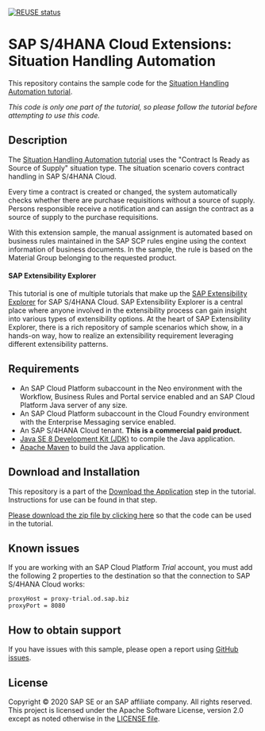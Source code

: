 [![REUSE status](https://api.reuse.software/badge/github.com/SAP-samples/s4hana-ext-situation-handling)](https://api.reuse.software/info/github.com/SAP-samples/s4hana-ext-situation-handling)
# SAP S/4HANA Cloud Extensions: Situation Handling Automation
This repository contains the sample code for the [Situation Handling Automation tutorial](http://tiny.cc/s4-situation-handling).

*This code is only one part of the tutorial, so please follow the tutorial before attempting to use this code.*

## Description

The [Situation Handling Automation tutorial](http://tiny.cc/s4-situation-handling) uses the "Contract Is Ready as Source of Supply" situation type. The situation scenario covers contract handling in SAP S/4HANA Cloud.

Every time a contract is created or changed, the system automatically checks whether there are purchase requisitions without a source of supply. Persons responsible receive a notification and can assign the contract as a source of supply to the purchase requisitions.

With this extension sample, the manual assignment is automated based on business rules maintained in the SAP SCP rules engine using the context information of business documents. In the sample, the rule is based on the Material Group belonging to the requested product. 


#### SAP Extensibility Explorer

This tutorial is one of multiple tutorials that make up the [SAP Extensibility Explorer](https://sap.com/extends4) for SAP S/4HANA Cloud.
SAP Extensibility Explorer is a central place where anyone involved in the extensibility process can gain insight into various types of extensibility options. At the heart of SAP Extensibility Explorer, there is a rich repository of sample scenarios which show, in a hands-on way, how to realize an extensibility requirement leveraging different extensibility patterns.


Requirements
-------------
- An SAP Cloud Platform subaccount in the Neo environment with the Workflow, Business Rules and Portal service enabled and an SAP Cloud Platform Java server of any size.
- An SAP Cloud Platform subaccount in the Cloud Foundry environment with the Enterprise Messaging service enabled.
- An SAP S/4HANA Cloud tenant. **This is a commercial paid product.**
- [Java SE 8 Development Kit (JDK)](https://www.oracle.com/technetwork/java/javase/downloads/index.html) to compile the Java application.
- [Apache Maven](http://maven.apache.org/download.cgi) to build the Java application.

Download and Installation
-------------
This repository is a part of the [Download the Application](https://help.sap.com/viewer/160539efd20c4dcea8a1b945ae32500b/SHIP/en-US/26e92fe7b359467cbe10f243e7952a73.html) step in the tutorial. Instructions for use can be found in that step.

[Please download the zip file by clicking here](https://github.com/SAP/s4hana-ext-situation-handling/archive/master.zip) so that the code can be used in the tutorial.


Known issues
---------------------
If you are working with an SAP Cloud Platform _Trial_ account, you must add the following 2 properties to the destination so that the connection to SAP S/4HANA Cloud works:
```
proxyHost = proxy-trial.od.sap.biz
proxyPort = 8080
```

How to obtain support
---------------------
If you have issues with this sample, please open a report using [GitHub issues](https://github.com/SAP/s4hana-ext-situation-handling/issues).

License
-------
Copyright © 2020 SAP SE or an SAP affiliate company. All rights reserved.
This project is licensed under the Apache Software License, version 2.0 except as noted otherwise in the [LICENSE file](LICENSES/Apache-2.0.txt).
